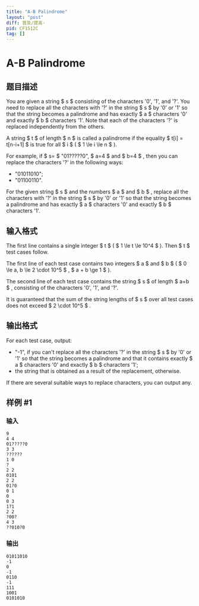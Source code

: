 ```yaml
---
title: "A-B Palindrome"
layout: "post"
diff: 普及/提高-
pid: CF1512C
tag: []
---
```


# A-B Palindrome

## 题目描述

You are given a string $ s $ consisting of the characters '0', '1', and '?'. You need to replace all the characters with '?' in the string $ s $ by '0' or '1' so that the string becomes a palindrome and has exactly $ a $ characters '0' and exactly $ b $ characters '1'. Note that each of the characters '?' is replaced independently from the others.

A string $ t $ of length $ n $ is called a palindrome if the equality $ t[i] = t[n-i+1] $ is true for all $ i $ ( $ 1 \le i \le n $ ).

For example, if $ s= $ "01?????0", $ a=4 $ and $ b=4 $ , then you can replace the characters '?' in the following ways:

- "01011010";
- "01100110".

For the given string $ s $ and the numbers $ a $ and $ b $ , replace all the characters with '?' in the string $ s $ by '0' or '1' so that the string becomes a palindrome and has exactly $ a $ characters '0' and exactly $ b $ characters '1'.

## 输入格式

The first line contains a single integer $ t $ ( $ 1 \le t \le 10^4 $ ). Then $ t $ test cases follow.

The first line of each test case contains two integers $ a $ and $ b $ ( $ 0 \le a, b \le 2 \cdot 10^5 $ , $ a + b \ge 1 $ ).

The second line of each test case contains the string $ s $ of length $ a+b $ , consisting of the characters '0', '1', and '?'.

It is guaranteed that the sum of the string lengths of $ s $ over all test cases does not exceed $ 2 \cdot 10^5 $ .

## 输出格式

For each test case, output:

- "-1", if you can't replace all the characters '?' in the string $ s $ by '0' or '1' so that the string becomes a palindrome and that it contains exactly $ a $ characters '0' and exactly $ b $ characters '1';
- the string that is obtained as a result of the replacement, otherwise.

If there are several suitable ways to replace characters, you can output any.

## 样例 #1

### 输入

```
9
4 4
01?????0
3 3
??????
1 0
?
2 2
0101
2 2
01?0
0 1
0
0 3
1?1
2 2
?00?
4 3
??010?0
```

### 输出

```
01011010
-1
0
-1
0110
-1
111
1001
0101010
```

